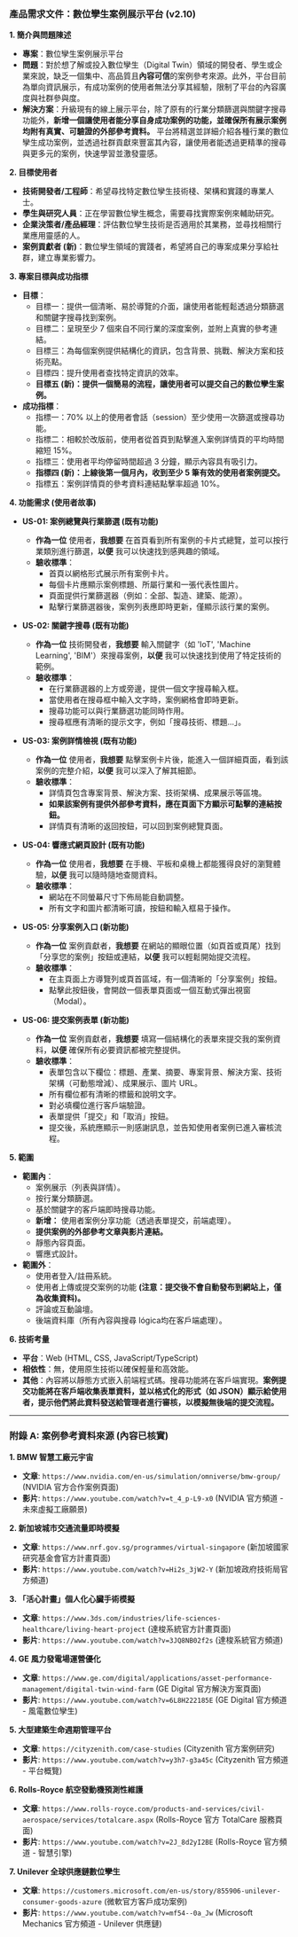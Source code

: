 ### 產品需求文件：數位孿生案例展示平台 (v2.10)

**1. 簡介與問題陳述**
*   **專案**：數位孿生案例展示平台
*   **問題**：對於想了解或投入數位孿生（Digital Twin）領域的開發者、學生或企業來說，缺乏一個集中、高品質且**內容可信**的案例參考來源。此外，平台目前為單向資訊展示，有成功案例的使用者無法分享其經驗，限制了平台的內容廣度與社群參與度。
*   **解決方案**：升級現有的線上展示平台，除了原有的行業分類篩選與關鍵字搜尋功能外，**新增一個讓使用者能分享自身成功案例的功能，並確保所有展示案例均附有真實、可驗證的外部參考資料。** 平台將精選並詳細介紹各種行業的數位孿生成功案例，並透過社群貢獻來豐富其內容，讓使用者能透過更精準的搜尋與更多元的案例，快速學習並激發靈感。

**2. 目標使用者**
*   **技術開發者/工程師**：希望尋找特定數位孿生技術棧、架構和實踐的專業人士。
*   **學生與研究人員**：正在學習數位孿生概念，需要尋找實際案例來輔助研究。
*   **企業決策者/產品經理**：評估數位孿生技術是否適用於其業務，並尋找相關行業應用靈感的人。
*   **案例貢獻者 (新)**：數位孿生領域的實踐者，希望將自己的專案成果分享給社群，建立專業影響力。

**3. 專案目標與成功指標**
*   **目標**：
    *   目標一：提供一個清晰、易於導覽的介面，讓使用者能輕鬆透過分類篩選和關鍵字搜尋找到案例。
    *   目標二：呈現至少 7 個來自不同行業的深度案例，並附上真實的參考連結。
    *   目標三：為每個案例提供結構化的資訊，包含背景、挑戰、解決方案和技術亮點。
    *   目標四：提升使用者查找特定資訊的效率。
    *   **目標五 (新)：提供一個簡易的流程，讓使用者可以提交自己的數位孿生案例。**
*   **成功指標**：
    *   指標一：70% 以上的使用者會話（session）至少使用一次篩選或搜尋功能。
    *   指標二：相較於改版前，使用者從首頁到點擊進入案例詳情頁的平均時間縮短 15%。
    *   指標三：使用者平均停留時間超過 3 分鐘，顯示內容具有吸引力。
    *   **指標四 (新)：上線後第一個月內，收到至少 5 筆有效的使用者案例提交。**
    *   指標五：案例詳情頁的參考資料連結點擊率超過 10%。

**4. 功能需求 (使用者故事)**
*   **US-01: 案例總覽與行業篩選 (既有功能)**
    *   **作為一位** 使用者，**我想要** 在首頁看到所有案例的卡片式總覽，並可以按行業類別進行篩選，**以便** 我可以快速找到感興趣的領域。
    *   **驗收標準**：
        *   首頁以網格形式展示所有案例卡片。
        *   每個卡片應顯示案例標題、所屬行業和一張代表性圖片。
        *   頁面提供行業篩選器（例如：全部、製造、建築、能源）。
        *   點擊行業篩選器後，案例列表應即時更新，僅顯示該行業的案例。

*   **US-02: 關鍵字搜尋 (既有功能)**
    *   **作為一位** 技術開發者，**我想要** 輸入關鍵字（如 'IoT', 'Machine Learning', 'BIM'）來搜尋案例，**以便** 我可以快速找到使用了特定技術的範例。
    *   **驗收標準**：
        *   在行業篩選器的上方或旁邊，提供一個文字搜尋輸入框。
        *   當使用者在搜尋框中輸入文字時，案例網格會即時更新。
        *   搜尋功能可以與行業篩選功能同時作用。
        *   搜尋框應有清晰的提示文字，例如「搜尋技術、標題...」。

*   **US-03: 案例詳情檢視 (既有功能)**
    *   **作為一位** 使用者，**我想要** 點擊案例卡片後，能進入一個詳細頁面，看到該案例的完整介紹，**以便** 我可以深入了解其細節。
    *   **驗收標準**：
        *   詳情頁包含專案背景、解決方案、技術架構、成果展示等區塊。
        *   **如果該案例有提供外部參考資料，應在頁面下方顯示可點擊的連結按鈕。**
        *   詳情頁有清晰的返回按鈕，可以回到案例總覽頁面。

*   **US-04: 響應式網頁設計 (既有功能)**
    *   **作為一位** 使用者，**我想要** 在手機、平板和桌機上都能獲得良好的瀏覽體驗，**以便** 我可以隨時隨地查閱資料。
    *   **驗收標準**：
        *   網站在不同螢幕尺寸下佈局能自動調整。
        *   所有文字和圖片都清晰可讀，按鈕和輸入框易于操作。

*   **US-05: 分享案例入口 (新功能)**
    *   **作為一位** 案例貢獻者，**我想要** 在網站的顯眼位置（如頁首或頁尾）找到「分享您的案例」按鈕或連結，**以便** 我可以輕鬆開始提交流程。
    *   **驗收標準**：
        *   在主頁面上方導覽列或頁首區域，有一個清晰的「分享案例」按鈕。
        *   點擊此按鈕後，會開啟一個表單頁面或一個互動式彈出視窗（Modal）。

*   **US-06: 提交案例表單 (新功能)**
    *   **作為一位** 案例貢獻者，**我想要** 填寫一個結構化的表單來提交我的案例資料，**以便** 確保所有必要資訊都被完整提供。
    *   **驗收標準**：
        *   表單包含以下欄位：標題、產業、摘要、專案背景、解決方案、技術架構（可動態增減）、成果展示、圖片 URL。
        *   所有欄位都有清晰的標籤和說明文字。
        *   對必填欄位進行客戶端驗證。
        *   表單提供「提交」和「取消」按鈕。
        *   提交後，系統應顯示一則感謝訊息，並告知使用者案例已進入審核流程。

**5. 範圍**
*   **範圍內**：
    *   案例展示（列表與詳情）。
    *   按行業分類篩選。
    *   基於關鍵字的客戶端即時搜尋功能。
    *   **新增：** 使用者案例分享功能（透過表單提交，前端處理）。
    *   **提供案例的外部參考文章與影片連結。**
    *   靜態內容頁面。
    *   響應式設計。
*   **範圍外**：
    *   使用者登入/註冊系統。
    *   使用者上傳或提交案例的功能 **(注意：提交後不會自動發布到網站上，僅為收集資料)。**
    *   評論或互動論壇。
    *   後端資料庫（所有內容與搜尋 lógica均在客戶端處理）。

**6. 技術考量**
*   **平台**：Web (HTML, CSS, JavaScript/TypeScript)
*   **相依性**：無，使用原生技術以確保輕量和高效能。
*   **其他**：內容將以靜態方式嵌入前端程式碼。搜尋功能將在客戶端實現。**案例提交功能將在客戶端收集表單資料，並以格式化的形式（如 JSON）顯示給使用者，提示他們將此資料發送給管理者進行審核，以模擬無後端的提交流程。**

---
### 附錄 A: 案例參考資料來源 (內容已核實)

**1. BMW 智慧工廠元宇宙**
*   **文章**: `https://www.nvidia.com/en-us/simulation/omniverse/bmw-group/` (NVIDIA 官方合作案例頁面)
*   **影片**: `https://www.youtube.com/watch?v=t_4_p-L9-x0` (NVIDIA 官方頻道 - 未來虛擬工廠願景)

**2. 新加坡城市交通流量即時模擬**
*   **文章**: `https://www.nrf.gov.sg/programmes/virtual-singapore` (新加坡國家研究基金會官方計畫頁面)
*   **影片**: `https://www.youtube.com/watch?v=Hi2s_3jW2-Y` (新加坡政府技術局官方頻道)

**3. 「活心計畫」個人化心臟手術模擬**
*   **文章**: `https://www.3ds.com/industries/life-sciences-healthcare/living-heart-project` (達梭系統官方計畫頁面)
*   **影片**: `https://www.youtube.com/watch?v=3JQ8NB02f2s` (達梭系統官方頻道)

**4. GE 風力發電場運營優化**
*   **文章**: `https://www.ge.com/digital/applications/asset-performance-management/digital-twin-wind-farm` (GE Digital 官方解決方案頁面)
*   **影片**: `https://www.youtube.com/watch?v=6L8H222185E` (GE Digital 官方頻道 - 風電數位孿生)

**5. 大型建築生命週期管理平台**
*   **文章**: `https://cityzenith.com/case-studies` (Cityzenith 官方案例研究)
*   **影片**: `https://www.youtube.com/watch?v=y3h7-g3a45c` (Cityzenith 官方頻道 - 平台概覽)

**6. Rolls-Royce 航空發動機預測性維護**
*   **文章**: `https://www.rolls-royce.com/products-and-services/civil-aerospace/services/totalcare.aspx` (Rolls-Royce 官方 TotalCare 服務頁面)
*   **影片**: `https://www.youtube.com/watch?v=2J_8d2yI2BE` (Rolls-Royce 官方頻道 - 智慧引擎)

**7. Unilever 全球供應鏈數位孿生**
*   **文章**: `https://customers.microsoft.com/en-us/story/855906-unilever-consumer-goods-azure` (微軟官方客戶成功案例)
*   **影片**: `https://www.youtube.com/watch?v=mf54--0a_Jw` (Microsoft Mechanics 官方頻道 - Unilever 供應鏈)
